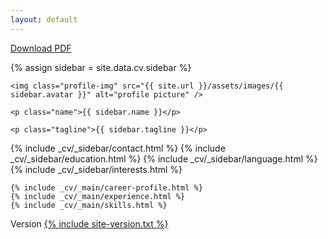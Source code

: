 ```yaml
---
layout: default
---
```


<div class="cv-download-pdf">
  <a href="assets/cv-julianbusch.pdf">Download PDF</a>
</div>

{% assign sidebar = site.data.cv.sidebar %}
<div class="cv-sidebar-wrapper">

  <div class="profile-container">

    <img class="profile-img" src="{{ site.url }}/assets/images/{{ sidebar.avatar }}" alt="profile picture" />

    <p class="name">{{ sidebar.name }}</p>

    <p class="tagline">{{ sidebar.tagline }}</p>

  </div>

  {% include _cv/_sidebar/contact.html %}
  {% include _cv/_sidebar/education.html %}
  {% include _cv/_sidebar/language.html %}
  {% include _cv/_sidebar/interests.html %}

</div>


<div class="cv-main-wrapper">

    {% include _cv/_main/career-profile.html %}
    {% include _cv/_main/experience.html %}
    {% include _cv/_main/skills.html %}

   <div class="section cv-site-version">
      Version <a href="{{ site.data.general.github-tree-url }}/{% include site-version.txt %}">{% include site-version.txt %}</a>
   </div>

</div>
